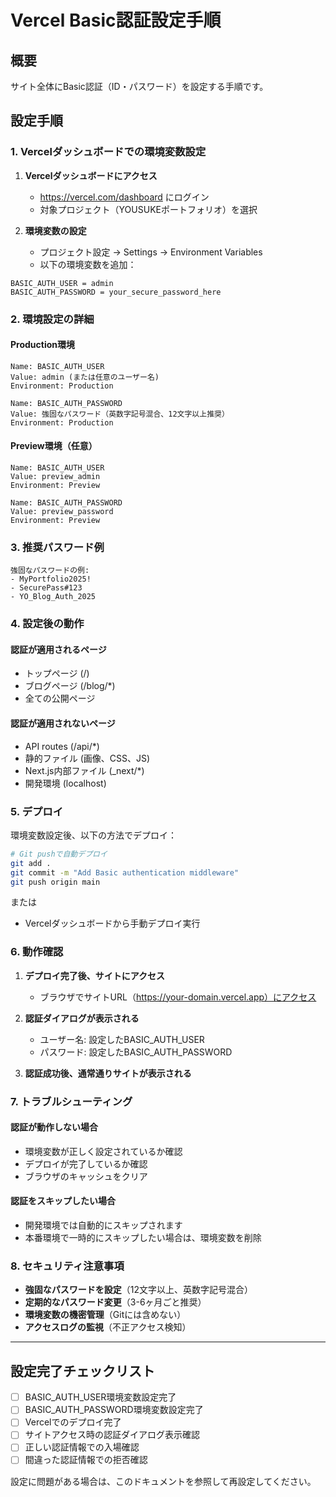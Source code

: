 # Vercel Basic認証設定手順

## 概要
サイト全体にBasic認証（ID・パスワード）を設定する手順です。

## 設定手順

### 1. Vercelダッシュボードでの環境変数設定

1. **Vercelダッシュボードにアクセス**
   - https://vercel.com/dashboard にログイン
   - 対象プロジェクト（YOUSUKEポートフォリオ）を選択

2. **環境変数の設定**
   - プロジェクト設定 → Settings → Environment Variables
   - 以下の環境変数を追加：

```
BASIC_AUTH_USER = admin
BASIC_AUTH_PASSWORD = your_secure_password_here
```

### 2. 環境設定の詳細

#### Production環境
```
Name: BASIC_AUTH_USER
Value: admin (または任意のユーザー名)
Environment: Production
```

```
Name: BASIC_AUTH_PASSWORD  
Value: 強固なパスワード（英数字記号混合、12文字以上推奨）
Environment: Production
```

#### Preview環境（任意）
```
Name: BASIC_AUTH_USER
Value: preview_admin
Environment: Preview
```

```
Name: BASIC_AUTH_PASSWORD
Value: preview_password
Environment: Preview
```

### 3. 推奨パスワード例
```
強固なパスワードの例:
- MyPortfolio2025!
- SecurePass#123
- YO_Blog_Auth_2025
```

### 4. 設定後の動作

#### 認証が適用されるページ
- トップページ (/)
- ブログページ (/blog/*)
- 全ての公開ページ

#### 認証が適用されないページ
- API routes (/api/*)
- 静的ファイル (画像、CSS、JS)
- Next.js内部ファイル (_next/*)
- 開発環境 (localhost)

### 5. デプロイ

環境変数設定後、以下の方法でデプロイ：

```bash
# Git pushで自動デプロイ
git add .
git commit -m "Add Basic authentication middleware"
git push origin main
```

または

- Vercelダッシュボードから手動デプロイ実行

### 6. 動作確認

1. **デプロイ完了後、サイトにアクセス**
   - ブラウザでサイトURL（https://your-domain.vercel.app）にアクセス

2. **認証ダイアログが表示される**
   - ユーザー名: 設定したBASIC_AUTH_USER
   - パスワード: 設定したBASIC_AUTH_PASSWORD

3. **認証成功後、通常通りサイトが表示される**

### 7. トラブルシューティング

#### 認証が動作しない場合
- 環境変数が正しく設定されているか確認
- デプロイが完了しているか確認
- ブラウザのキャッシュをクリア

#### 認証をスキップしたい場合
- 開発環境では自動的にスキップされます
- 本番環境で一時的にスキップしたい場合は、環境変数を削除

### 8. セキュリティ注意事項

- **強固なパスワードを設定**（12文字以上、英数字記号混合）
- **定期的なパスワード変更**（3-6ヶ月ごと推奨）
- **環境変数の機密管理**（Gitには含めない）
- **アクセスログの監視**（不正アクセス検知）

---

## 設定完了チェックリスト

- [ ] BASIC_AUTH_USER環境変数設定完了
- [ ] BASIC_AUTH_PASSWORD環境変数設定完了  
- [ ] Vercelでのデプロイ完了
- [ ] サイトアクセス時の認証ダイアログ表示確認
- [ ] 正しい認証情報での入場確認
- [ ] 間違った認証情報での拒否確認

設定に問題がある場合は、このドキュメントを参照して再設定してください。
